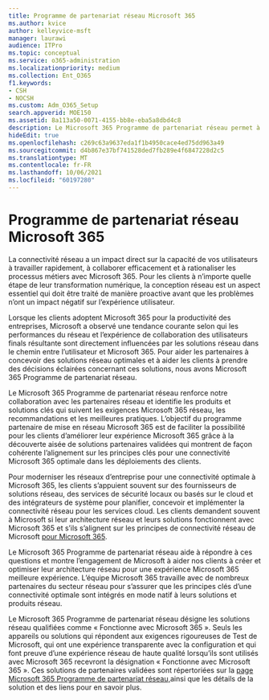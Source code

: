 ```yaml
---
title: Programme de partenariat réseau Microsoft 365
ms.author: kvice
author: kelleyvice-msft
manager: laurawi
audience: ITPro
ms.topic: conceptual
ms.service: o365-administration
ms.localizationpriority: medium
ms.collection: Ent_O365
f1.keywords:
- CSH
- NOCSH
ms.custom: Adm_O365_Setup
search.appverid: MOE150
ms.assetid: 8a113a50-0071-4155-bb8e-eba5a8dbd4c8
description: Le Microsoft 365 Programme de partenariat réseau permet à votre appareil de se certifier en tant qu’Microsoft 365.
hideEdit: true
ms.openlocfilehash: c269c63a9637eda1f1b4950cace4ed75dd963a49
ms.sourcegitcommit: d4b867e37bf741528ded7fb289e4f6847228d2c5
ms.translationtype: MT
ms.contentlocale: fr-FR
ms.lasthandoff: 10/06/2021
ms.locfileid: "60197280"
---
```

# <a name="microsoft-365-networking-partner-program"></a>Programme de partenariat réseau Microsoft 365

La connectivité réseau a un impact direct sur la capacité de vos utilisateurs à travailler rapidement, à collaborer efficacement et à rationaliser les processus métiers avec Microsoft 365. Pour les clients à n’importe quelle étape de leur transformation numérique, la conception réseau est un aspect essentiel qui doit être traité de manière proactive avant que les problèmes n’ont un impact négatif sur l’expérience utilisateur.

Lorsque les clients adoptent Microsoft 365 pour la productivité des entreprises, Microsoft a observé une tendance courante selon qui les performances du réseau et l’expérience de collaboration des utilisateurs finals résultante sont directement influencées par les solutions réseau dans le chemin entre l’utilisateur et Microsoft 365. Pour aider les partenaires à concevoir des solutions réseau optimales et à aider les clients à prendre des décisions éclairées concernant ces solutions, nous avons Microsoft 365 Programme de partenariat réseau.

Le Microsoft 365 Programme de partenariat réseau renforce notre collaboration avec les partenaires réseau et identifie les produits et solutions clés qui suivent les exigences Microsoft 365 réseau, les recommandations et les meilleures pratiques. L’objectif du programme partenaire de mise en réseau Microsoft 365 est de faciliter la possibilité pour les clients d’améliorer leur expérience Microsoft 365 grâce à la découverte aisée de solutions partenaires validées qui montrent de façon cohérente l’alignement sur les principes clés pour une connectivité Microsoft 365 optimale dans les déploiements des clients.

Pour moderniser les réseaux d’entreprise pour une connectivité optimale à Microsoft 365, les clients s’appuient souvent sur des fournisseurs de solutions réseau, des services de sécurité locaux ou basés sur le cloud et des intégrateurs de système pour planifier, concevoir et implémenter la connectivité réseau pour les services cloud. Les clients demandent souvent à Microsoft si leur architecture réseau et leurs solutions fonctionnent avec Microsoft 365 et s’ils s’alignent sur les principes de connectivité réseau de Microsoft [pour Microsoft 365](./microsoft-365-network-connectivity-principles.md).

Le Microsoft 365 Programme de partenariat réseau aide à répondre à ces questions et montre l’engagement de Microsoft à aider nos clients à créer et optimiser leur architecture réseau pour une expérience Microsoft 365 meilleure expérience. L’équipe Microsoft 365 travaille avec de nombreux partenaires du secteur réseau pour s’assurer que les principes clés d’une connectivité optimale sont intégrés en mode natif à leurs solutions et produits réseau.

Le Microsoft 365 Programme de partenariat réseau désigne les solutions réseau qualifiées comme « Fonctionne avec Microsoft 365 ». Seuls les appareils ou solutions qui répondent aux exigences rigoureuses de Test de Microsoft, qui ont une expérience transparente avec la configuration et qui font preuve d’une expérience réseau de haute qualité lorsqu’ils sont utilisés avec Microsoft 365 recevront la désignation « Fonctionne avec Microsoft 365 ». Ces solutions de partenaires validées sont répertoriées sur la [page Microsoft 365 Programme de partenariat réseau,](https://www.microsoft.com/microsoft-365/partners/O365networkingpartners)ainsi que les détails de la solution et des liens pour en savoir plus.
